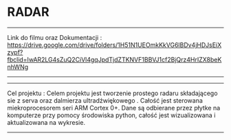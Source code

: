 # RADAR


_______________________________________________________________________________________________________________________________________________

Link do filmu oraz Dokumentacji :
https://drive.google.com/drive/folders/1H51N1UEOmkKkVG6lBDv4jHDJsEiXzypf?fbclid=IwAR2LG4sZuQ2CiVl4gqJpdTjdZTKNVF1BBVJ1cf2BjQrz4HrIZX8beKnhWNg

_______________________________________________________________________________________________________________________________________________

************************************************************************************************************************************************

Cel projektu : 
Celem projektu jest tworzenie prostego radaru składającego sie z serva oraz dalmierza ultradźwiękowego . Całość jest sterowana miekroprocesorem 
seri ARM Cortex 0+. Dane są odbierane przez płytke na komputerze przy pomocy środowiska python, całość jest wizualizowana i aktualizowana na 
wykresie.

************************************************************************************************************************************************


